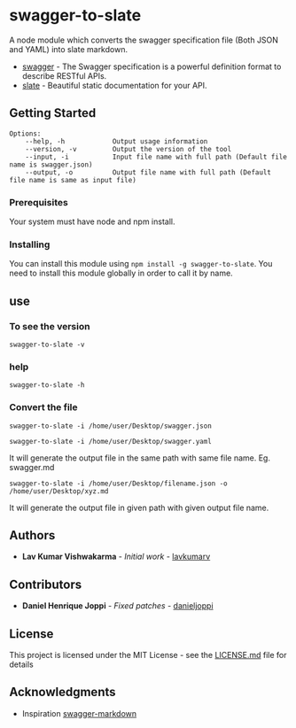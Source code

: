 # swagger-to-slate

A node module which converts the swagger specification file (Both JSON and YAML) into slate markdown.

* [swagger](http://swagger.io/) - The Swagger specification is a powerful definition format to describe RESTful APIs.
* [slate](https://github.com/lord/slate) - Beautiful static documentation for your API.

## Getting Started

```
Options: 
    --help, -h            Output usage information
    --version, -v         Output the version of the tool
    --input, -i           Input file name with full path (Default file name is swagger.json)
    --output, -o          Output file name with full path (Default file name is same as input file)
```

### Prerequisites

Your system must have node and npm install.

### Installing

You can install this module using `npm install -g swagger-to-slate`.
You need to install this module globally in order to call it by name.

## use

### To see the version

```
swagger-to-slate -v
```

### help

```
swagger-to-slate -h
```

### Convert the file

```
swagger-to-slate -i /home/user/Desktop/swagger.json
```

```
swagger-to-slate -i /home/user/Desktop/swagger.yaml
```

It will generate the output file in the same path with same file name. Eg. swagger.md

```
swagger-to-slate -i /home/user/Desktop/filename.json -o /home/user/Desktop/xyz.md
```

It will generate the output file in given path with given output file name.

## Authors

* **Lav Kumar Vishwakarma** - *Initial work* - [lavkumarv](https://github.com/lavkumarv)

## Contributors

* **Daniel Henrique Joppi** - *Fixed patches* - [danieljoppi](https://github.com//danieljoppi)


## License

This project is licensed under the MIT License - see the [LICENSE.md](LICENSE.md) file for details

## Acknowledgments

* Inspiration 
    [swagger-markdown](https://github.com/syroegkin/swagger-markdown)

